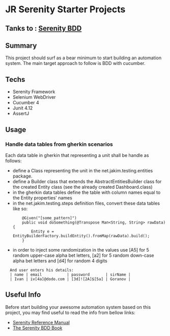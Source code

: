 # JR Serenity Starter Projects

## Tanks to : [Serenity BDD](http://www.thucydides.info/#/)

## Summary

This project should surf as a bear minimum to start building an automation system.
The main target approach to follow is BDD with cucumber.

## Techs

- Serenity Framework 
- Selenium WebDriver
- Cucumber 4
- Junit 4.12
- AssertJ

## Usage

### Handle data tables from gherkin scenarios

Each data table in gherkin that representing a unit shall be handle as follows:
 - define a Class representing the unit in the net.jakim.testing.entities package.
 - define a Builder class that extends the AbstractEntitiesBuilder class for the created Entity class (see the already created Dashboard.class)
 - in the gherkin data tables define the table with column names equal to the Entity properties' names
 - in the net.jakim.testing.steps definition files, convert these data tables like so:
    ```
        @Given("[some_pattern]")
        public void doSomething(@Transpose Мап<String, String> rawData){
            Entity e = EntityBuilderFactory.buildEntity().fromMap(rawData).build();
        }
    ```
  - in order to inject some randomization in the values use [A5] for 5 random upper-case alpha bet letters, [a2] for 5 random down-case alpha bet letters and [d4] for random 4 digits
  ```
    And user enters his details:
    | name | email           | password       | sirName |
    | Ivan | iv[4a]@dodo.com | [3d]![2A]$[5a] | Goranov |
  ```

## Useful Info
Before start building your awesome automation system based on this project, you may find useful to read the info from bellow links:

- [Serenity Reference Manual](http://thucydides.info/docs/serenity-staging/)
- [The Serenity BDD Book](https://serenity-bdd.github.io/theserenitybook/latest/index.html)  
